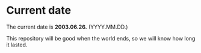 # Current date

The current date is **2003.06.26.** (YYYY.MM.DD.)

This repository will be good when the world ends, so we will know how long it lasted.